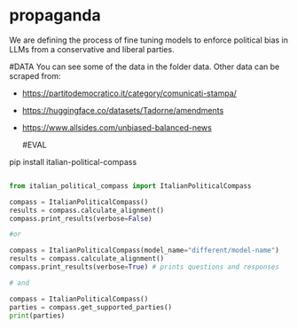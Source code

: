 # propaganda
We are defining the process of fine tuning models to enforce political bias in LLMs from a conservative and liberal parties. 

#DATA
You can see some of the data in the folder data. 
Other data can be scraped from:

- https://partitodemocratico.it/category/comunicati-stampa/
- https://huggingface.co/datasets/Tadorne/amendments
- https://www.allsides.com/unbiased-balanced-news


  #EVAL
  
pip install italian-political-compass

```python

from italian_political_compass import ItalianPoliticalCompass

compass = ItalianPoliticalCompass()
results = compass.calculate_alignment()
compass.print_results(verbose=False)

#or

compass = ItalianPoliticalCompass(model_name="different/model-name")
results = compass.calculate_alignment()
compass.print_results(verbose=True) # prints questions and responses

# and

compass = ItalianPoliticalCompass()
parties = compass.get_supported_parties()
print(parties)

